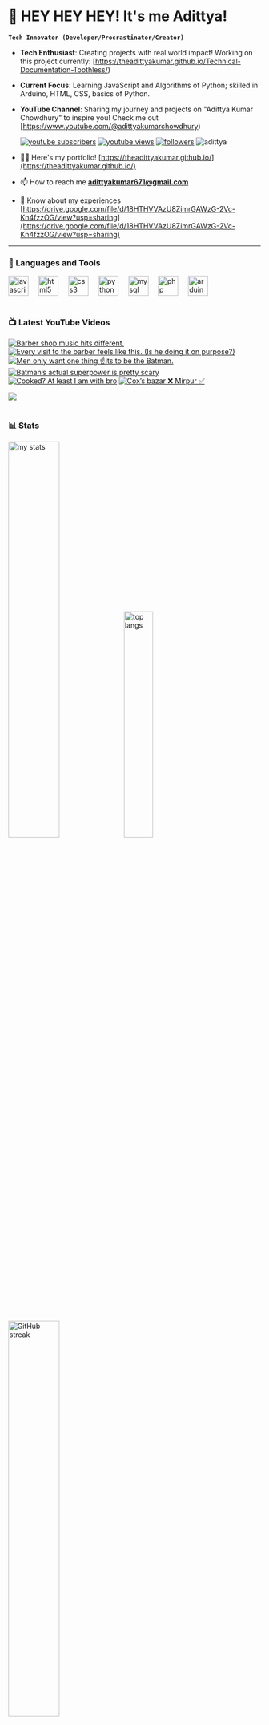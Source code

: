# 👑 HEY HEY HEY! It's me Adittya!

**`Tech Innovator (Developer/Procrastinator/Creator)`**

- **Tech Enthusiast**: Creating projects with real world impact! Working on this project currently: [https://theadittyakumar.github.io/Technical-Documentation-Toothless/)
- **Current Focus**: Learning JavaScript and Algorithms of Python; skilled in Arduino, HTML, CSS, basics of Python.
- **YouTube Channel**: Sharing my journey and projects on "Adittya Kumar Chowdhury" to inspire you! Check me out [https://www.youtube.com/@adittyakumarchowdhury) 

   <p align="left">
      <a href="https://www.youtube.com/channel/UCu68HfYtlcXFI7kNhnSdspA?sub_confirmation=1">
         <img alt="youtube subscribers" title="Subscribe to my YouTube channel" src="https://custom-icon-badges.demolab.com/youtube/channel/subscribers/UCu68HfYtlcXFI7kNhnSdspA?color=%23E05D44&label=SUBSCRIBE&logo=video&logoColor=white&style=for-the-badge&labelColor=CE4630"/></a> 
      <a href="https://www.youtube.com/c/adittyakumarchowdhury">
         <img alt="youtube views" title="YouTube views" src="https://custom-icon-badges.demolab.com/youtube/channel/views/UCu68HfYtlcXFI7kNhnSdspA?color=%23E1AD0E&logo=eye&logoColor=white&style=for-the-badge&labelColor=C79600"/></a> 
      <a href="https://github.com/TheAdittyaKumar?tab=followers">
         <img alt="followers" title="Follow me on Github" src="https://custom-icon-badges.demolab.com/github/followers/TheAdittyaKumar?color=236ad3&labelColor=1155ba&style=for-the-badge&logo=person-add&label=Follow&logoColor=white"/></a>
      <img src="https://komarev.com/ghpvc/?username=TheAdittyaKumar&label=Profile%20views&color=0e75b6&style=flat" alt="adittya" />
   </p>


- 👨‍💻 Here's my portfolio! [https://theadittyakumar.github.io/](https://theadittyakumar.github.io/)

- 📫 How to reach me **adittyakumar671@gmail.com**

- 📄 Know about my experiences [https://drive.google.com/file/d/18HTHVVAzU8ZimrGAWzG-2Vc-Kn4fzzOG/view?usp=sharing](https://drive.google.com/file/d/18HTHVVAzU8ZimrGAWzG-2Vc-Kn4fzzOG/view?usp=sharing)

---

### 🧰 Languages and Tools

<div align="left">
  <img src="https://cdn.jsdelivr.net/gh/devicons/devicon/icons/javascript/javascript-original.svg" height="40" alt="javascript logo"  />
  <img width="12" />
  <img src="https://cdn.jsdelivr.net/gh/devicons/devicon/icons/html5/html5-original.svg" height="40" alt="html5 logo"  />
  <img width="12" />
  <img src="https://cdn.jsdelivr.net/gh/devicons/devicon/icons/css3/css3-original.svg" height="40" alt="css3 logo"  />
  <img width="12" />
  <img src="https://cdn.jsdelivr.net/gh/devicons/devicon/icons/python/python-original.svg" height="40" alt="python logo"  />
  <img width="12" />
  <img src="https://cdn.jsdelivr.net/gh/devicons/devicon/icons/mysql/mysql-original.svg" height="40" alt="mysql logo"  />
  <img width="12" />
  <img src="https://cdn.jsdelivr.net/gh/devicons/devicon/icons/php/php-original.svg" height="40" alt="php logo"  />
  <img width="12" />
  <img src="https://cdn.jsdelivr.net/gh/devicons/devicon/icons/arduino/arduino-original.svg" height="40" alt="arduino logo"  />
</div>


#

### 📺 Latest YouTube Videos

<!-- BEGIN YOUTUBE-CARDS -->
[![Barber shop music hits different.](https://ytcards.demolab.com/?id=UIbtVFy-Tz4&title=Barber+shop+music+hits+different.&lang=en&timestamp=1744878122&background_color=%230d1117&title_color=%23ffffff&stats_color=%23dedede&max_title_lines=1&width=250&border_radius=5 "Barber shop music hits different.")](https://www.youtube.com/watch?v=UIbtVFy-Tz4)
[![Every visit to the barber feels like this. (Is he doing it on purpose?)](https://ytcards.demolab.com/?id=NSHzkWV9OiI&title=Every+visit+to+the+barber+feels+like+this.+%28Is+he+doing+it+on+purpose%3F%29&lang=en&timestamp=1744873733&background_color=%230d1117&title_color=%23ffffff&stats_color=%23dedede&max_title_lines=1&width=250&border_radius=5 "Every visit to the barber feels like this. (Is he doing it on purpose?)")](https://www.youtube.com/watch?v=NSHzkWV9OiI)
[![Men only want one thing ☝️its to be the Batman.](https://ytcards.demolab.com/?id=uMpnkgpt03Q&title=Men+only+want+one+thing+%E2%98%9D%EF%B8%8Fits+to+be+the+Batman.&lang=en&timestamp=1744848670&background_color=%230d1117&title_color=%23ffffff&stats_color=%23dedede&max_title_lines=1&width=250&border_radius=5 "Men only want one thing ☝️its to be the Batman.")](https://www.youtube.com/watch?v=uMpnkgpt03Q)
[![Batman’s actual superpower is pretty scary](https://ytcards.demolab.com/?id=DRTHav6O0FA&title=Batman%E2%80%99s+actual+superpower+is+pretty+scary&lang=en&timestamp=1744845770&background_color=%230d1117&title_color=%23ffffff&stats_color=%23dedede&max_title_lines=1&width=250&border_radius=5 "Batman’s actual superpower is pretty scary")](https://www.youtube.com/watch?v=DRTHav6O0FA)
[![Cooked? At least I am with bro](https://ytcards.demolab.com/?id=K_w7XZJrnzc&title=Cooked%3F+At+least+I+am+with+bro&lang=en&timestamp=1744843714&background_color=%230d1117&title_color=%23ffffff&stats_color=%23dedede&max_title_lines=1&width=250&border_radius=5 "Cooked? At least I am with bro")](https://www.youtube.com/watch?v=K_w7XZJrnzc)
[![Cox’s bazar ❌ Mirpur ✅](https://ytcards.demolab.com/?id=qrxf89dwPsk&title=Cox%E2%80%99s+bazar+%E2%9D%8C+Mirpur+%E2%9C%85&lang=en&timestamp=1744840669&background_color=%230d1117&title_color=%23ffffff&stats_color=%23dedede&max_title_lines=1&width=250&border_radius=5 "Cox’s bazar ❌ Mirpur ✅")](https://www.youtube.com/watch?v=qrxf89dwPsk)
<!-- END YOUTUBE-CARDS -->

[<img src="https://custom-icon-badges.demolab.com/badge/-Subscribe%20For%20More-red?style=for-the-badge&logo=video&logoColor=white"/>](https://www.youtube.com/channel/UCu68HfYtlcXFI7kNhnSdspA?sub_confirmation=1)

#

### 📊 Stats

<div align="left">
  <img alt="my stats" width="45%" src="https://github-readme-stats.vercel.app/api?username=TheAdittyaKumar&show_icons=true&hide_border=true&theme=vision-friendly-dark" />
  <img alt="top langs" width="34%" src="https://github-readme-stats.vercel.app/api/top-langs/?username=TheAdittyaKumar&layout=compact&hide_border=true&theme=vision-friendly-dark" />
  <img alt="GitHub streak" width="45%" src="https://github-readme-streak-stats.herokuapp.com/?user=TheAdittyaKumar&theme=vision-friendly-dark&hide_border=true" />

</div>



<!-- ![GitHub Streak](https://streak-stats.demolab.com?user=TheAdittyaKumar&theme=swift&border_radius=4.5) -->
#

